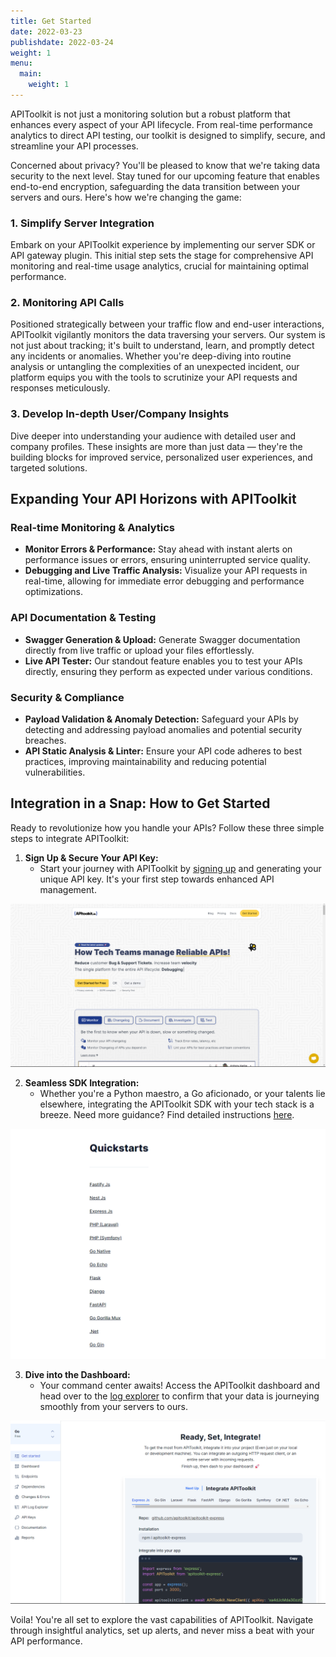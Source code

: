 ```yaml
---
title: Get Started
date: 2022-03-23
publishdate: 2022-03-24
weight: 1
menu:
  main:
    weight: 1
---
```


APIToolkit is not just a monitoring solution but a robust platform that enhances every aspect of your API lifecycle. From real-time performance analytics to direct API testing, our toolkit is designed to simplify, secure, and streamline your API processes.

Concerned about privacy? You'll be pleased to know that we're taking data security to the next level. Stay tuned for our upcoming feature that enables end-to-end encryption, safeguarding the data transition between your servers and ours. Here's how we're changing the game:

### 1. Simplify Server Integration

Embark on your APIToolkit experience by implementing our server SDK or API gateway plugin. This initial step sets the stage for comprehensive API monitoring and real-time usage analytics, crucial for maintaining optimal performance.

### 2. Monitoring API Calls

Positioned strategically between your traffic flow and end-user interactions, APIToolkit vigilantly monitors the data traversing your servers. Our system is not just about tracking; it's built to understand, learn, and promptly detect any incidents or anomalies. Whether you're deep-diving into routine analysis or untangling the complexities of an unexpected incident, our platform equips you with the tools to scrutinize your API requests and responses meticulously.

### 3. Develop In-depth User/Company Insights

Dive deeper into understanding your audience with detailed user and company profiles. These insights are more than just data — they're the building blocks for improved service, personalized user experiences, and targeted solutions.

## Expanding Your API Horizons with APIToolkit

### Real-time Monitoring & Analytics

- **Monitor Errors & Performance:** Stay ahead with instant alerts on performance issues or errors, ensuring uninterrupted service quality.
- **Debugging and Live Traffic Analysis:** Visualize your API requests in real-time, allowing for immediate error debugging and performance optimizations.

### API Documentation & Testing

- **Swagger Generation & Upload:** Generate Swagger documentation directly from live traffic or upload your files effortlessly.
- **Live API Tester:** Our standout feature enables you to test your APIs directly, ensuring they perform as expected under various conditions.

### Security & Compliance

- **Payload Validation & Anomaly Detection:** Safeguard your APIs by detecting and addressing payload anomalies and potential security breaches.
- **API Static Analysis & Linter:** Ensure your API code adheres to best practices, improving maintainability and reducing potential vulnerabilities.

## Integration in a Snap: How to Get Started

Ready to revolutionize how you handle your APIs? Follow these three simple steps to integrate APIToolkit:

1. **Sign Up & Secure Your API Key:**
   - Start your journey with APIToolkit by [signing up](https://app.apitoolkit.io/) and generating your unique API key. It's your first step towards enhanced API management.

![log in](../log-in.png)

2. **Seamless SDK Integration:**
   - Whether you're a Python maestro, a Go aficionado, or your talents lie elsewhere, integrating the APIToolkit SDK with your tech stack is a breeze. Need more guidance? Find detailed instructions [here](/docs/quickstarts/).

![quickstart](../quickstart.png)

3. **Dive into the Dashboard:**
   - Your command center awaits! Access the APIToolkit dashboard and head over to the [log explorer](/docs/dashboard/log-explorer/) to confirm that your data is journeying smoothly from your servers to ours.
  
![welcome on board](./Dashboard/welcome-on-board.png)

Voila! You're all set to explore the vast capabilities of APIToolkit. Navigate through insightful analytics, set up alerts, and never miss a beat with your API performance.
